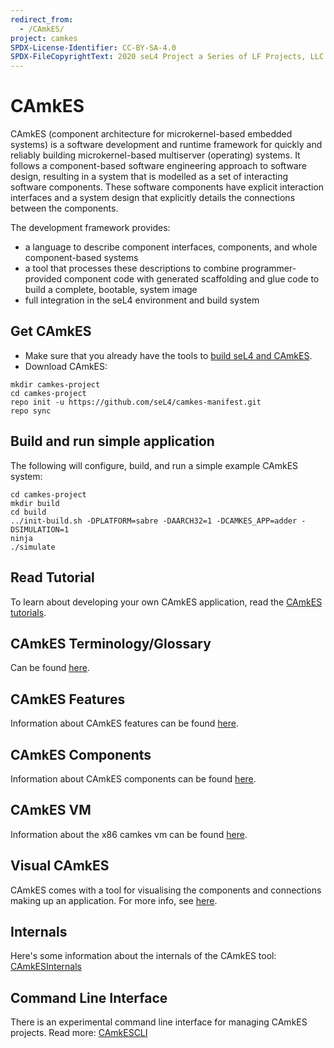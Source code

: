 ```yaml
---
redirect_from:
  - /CAmkES/
project: camkes
SPDX-License-Identifier: CC-BY-SA-4.0
SPDX-FileCopyrightText: 2020 seL4 Project a Series of LF Projects, LLC.
---
```


# CAmkES

CAmkES (component architecture for microkernel-based embedded
systems) is a software development and runtime framework for quickly and
reliably building microkernel-based multiserver (operating) systems. It
follows a component-based software engineering approach to software
design, resulting in a system that is modelled as a set of interacting
software components. These software components have explicit interaction
interfaces and a system design that explicitly details the connections
between the components.

The development framework provides:

- a language to describe component interfaces, components, and whole
      component-based systems
- a tool that processes these descriptions to combine
      programmer-provided component code with generated scaffolding and
      glue code to build a complete, bootable, system image
- full integration in the seL4 environment and build system

## Get CAmkES

- Make sure that you already have the tools to [build seL4 and CAmkES](/projects/buildsystem/host-dependencies.html).
- Download CAmkES:

```
mkdir camkes-project
cd camkes-project
repo init -u https://github.com/seL4/camkes-manifest.git
repo sync
```

## Build and run simple application

The following will configure, build, and run a simple example CAmkES
system:

```
cd camkes-project
mkdir build
cd build
../init-build.sh -DPLATFORM=sabre -DAARCH32=1 -DCAMKES_APP=adder -DSIMULATION=1
ninja
./simulate
```

## Read Tutorial


To learn about developing your own CAmkES application, read the
[CAmkES tutorials](/Tutorials/hello-camkes-0.html).

## CAmkES Terminology/Glossary


Can be found [here](terminology.md).


## CAmkES Features

Information about CAmkES features can be found [here](features.html).


## CAmkES Components

Information about CAmkES components can be found [here](components.html).


## CAmkES VM


Information about the x86 camkes vm can be found [here](/projects/virtualization/index.md).

## Visual CAmkES


CAmkES comes with a tool for visualising the components and connections
making up an application. For more info, see [here](visual-camkes/).

## Internals

Here's some information about the internals of the CAmkES tool:
[CAmkESInternals](internals.md)

## Command Line Interface


There is an experimental command line interface for managing CAmkES
projects. Read more: [CAmkESCLI](cli.md)

